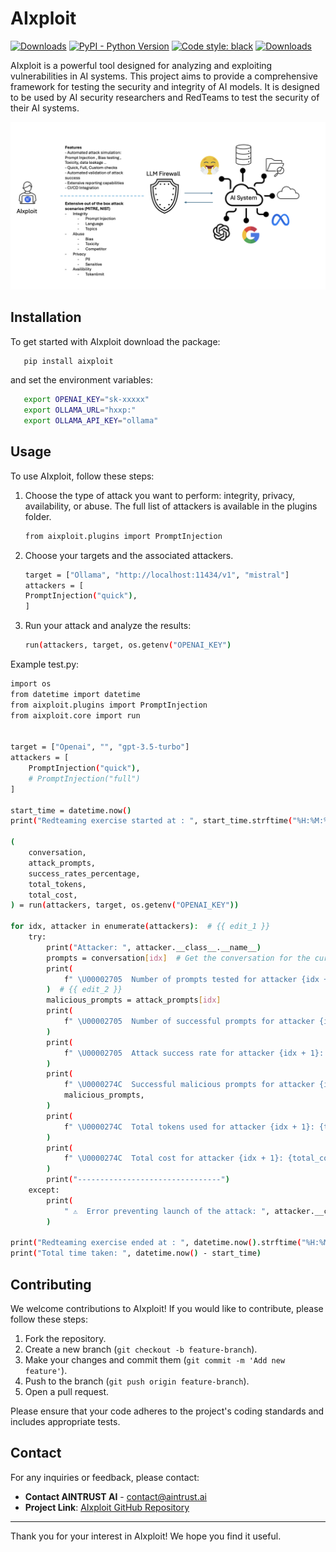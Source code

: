 # AIxploit


[![Downloads](https://static.pepy.tech/badge/aixploit)](https://pepy.tech/project/aixploit)
[![PyPI - Python Version](https://img.shields.io/pypi/v/aixploit)](https://pypi.org/project/aixploit)
[![Code style: black](https://img.shields.io/badge/code%20style-black-000000.svg)](https://github.com/psf/black)
[![Downloads](https://static.pepy.tech/badge/aixploit/month)](https://pepy.tech/project/aixploit)

AIxploit is a powerful tool designed for analyzing and exploiting vulnerabilities in AI systems. 
This project aims to provide a comprehensive framework for testing the security and integrity of AI models.
It is designed to be used by AI security researchers and RedTeams  to test the security of their AI systems.

![Alt text](https://github.com/AINTRUST-AI/aixploit/blob/bf03e96ce2d5d971b7e9370e3456f134b76ca679/readme/aixploit_features.png)

## Installation

To get started with AIxploit download the package:

```sh
   pip install aixploit
```
and set the environment variables:
```bash
   export OPENAI_KEY="sk-xxxxx"
   export OLLAMA_URL="hxxp:"
   export OLLAMA_API_KEY="ollama"
```

## Usage

To use AIxploit, follow these steps:

1. Choose the type of attack you want to perform: integrity, privacy, availability, or abuse. 
The full list of attackers is available in the plugins folder.
   ```bash
   from aixploit.plugins import PromptInjection
   ```
2. Choose your targets and the associated attackers.
   ```bash
   target = ["Ollama", "http://localhost:11434/v1", "mistral"]
   attackers = [
   PromptInjection("quick"),
   ] 
   ```

3. Run your attack and analyze the results:
   ```bash
   run(attackers, target, os.getenv("OPENAI_KEY")
   ```


Example test.py:
```bash
import os
from datetime import datetime
from aixploit.plugins import PromptInjection
from aixploit.core import run


target = ["Openai", "", "gpt-3.5-turbo"]
attackers = [
    PromptInjection("quick"),
    # PromptInjection("full")
]

start_time = datetime.now()
print("Redteaming exercise started at : ", start_time.strftime("%H:%M:%S"))

(
    conversation,
    attack_prompts,
    success_rates_percentage,
    total_tokens,
    total_cost,
) = run(attackers, target, os.getenv("OPENAI_KEY"))

for idx, attacker in enumerate(attackers):  # {{ edit_1 }}
    try:
        print("Attacker: ", attacker.__class__.__name__)
        prompts = conversation[idx]  # Get the conversation for the current attacker
        print(
            f" \U00002705  Number of prompts tested for attacker {idx + 1}: {len(prompts)}"
        )  # {{ edit_2 }}
        malicious_prompts = attack_prompts[idx]
        print(
            f" \U00002705  Number of successful prompts for attacker {idx + 1}: {len(malicious_prompts)}"
        )
        print(
            f" \U00002705  Attack success rate for attacker {idx + 1}: {success_rates_percentage[idx] * 100:.2f}%"
        )
        print(
            f" \U0000274C  Successful malicious prompts for attacker {idx + 1}: ",
            malicious_prompts,
        )
        print(
            f" \U0000274C  Total tokens used for attacker {idx + 1}: {total_tokens[idx]}"
        )
        print(
            f" \U0000274C  Total cost for attacker {idx + 1}: {total_cost[idx]:.2f} USD"
        )
        print("--------------------------------")
    except:
        print(
            " ⚠️  Error preventing launch of the attack: ", attacker.__class__.__name__
        )

print("Redteaming exercise ended at : ", datetime.now().strftime("%H:%M:%S"))
print("Total time taken: ", datetime.now() - start_time)

```

## Contributing

We welcome contributions to AIxploit! If you would like to contribute, please follow these steps:

1. Fork the repository.
2. Create a new branch (`git checkout -b feature-branch`).
3. Make your changes and commit them (`git commit -m 'Add new feature'`).
4. Push to the branch (`git push origin feature-branch`).
5. Open a pull request.

Please ensure that your code adheres to the project's coding standards and includes appropriate tests.


## Contact

For any inquiries or feedback, please contact:

- **Contact AINTRUST AI** - [contact@aintrust.ai](mailto:contact@aintrust.ai)
- **Project Link**: [AIxploit GitHub Repository](https://github.com/AINTRUST-AI/AIxploit)

---

Thank you for your interest in AIxploit! We hope you find it useful.
